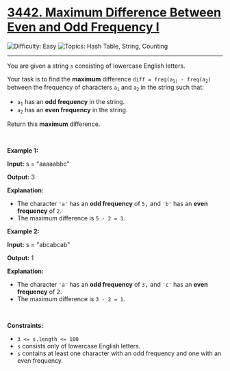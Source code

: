 <h1>
  <a href="https://leetcode.com/problems/maximum-difference-between-even-and-odd-frequency-i/">
    3442. Maximum Difference Between Even and Odd Frequency I
  </a>
</h1>
<img src='https://img.shields.io/badge/Difficulty-Easy-greenlight' alt='Difficulty: Easy' />
<img src='https://img.shields.io/badge/Topics-Hash%20Table%2C%20String%2C%20Counting-blue' alt='Topics: Hash Table, String, Counting' />

<hr />

<p>You are given a string <code>s</code> consisting of lowercase English letters.</p>

<p>Your task is to find the <strong>maximum</strong> difference <code>diff = freq(a<sub>1)</sub> - freq(a<sub>2</sub>)</code> between the frequency of characters <code>a<sub>1</sub></code> and <code>a<sub>2</sub></code> in the string such that:</p>

<ul>
	<li><code>a<sub>1</sub></code> has an <strong>odd frequency</strong> in the string.</li>
	<li><code>a<sub>2</sub></code> has an <strong>even frequency</strong> in the string.</li>
</ul>

<p>Return this <strong>maximum</strong> difference.</p>

<p>&nbsp;</p>
<p><strong class="example">Example 1:</strong></p>

<div class="example-block">
<p><strong>Input:</strong> <span class="example-io">s = "aaaaabbc"</span></p>

<p><strong>Output:</strong> 3</p>

<p><strong>Explanation:</strong></p>

<ul>
	<li>The character <code>'a'</code> has an <strong>odd frequency</strong> of <code><font face="monospace">5</font></code><font face="monospace">,</font> and <code>'b'</code> has an <strong>even frequency</strong> of <code><font face="monospace">2</font></code>.</li>
	<li>The maximum difference is <code>5 - 2 = 3</code>.</li>
</ul>
</div>

<p><strong class="example">Example 2:</strong></p>

<div class="example-block">
<p><strong>Input:</strong> <span class="example-io">s = "abcabcab"</span></p>

<p><strong>Output:</strong> 1</p>

<p><strong>Explanation:</strong></p>

<ul>
	<li>The character <code>'a'</code> has an <strong>odd frequency</strong> of <code><font face="monospace">3</font></code><font face="monospace">,</font> and <code>'c'</code> has an <strong>even frequency</strong> of <font face="monospace">2</font>.</li>
	<li>The maximum difference is <code>3 - 2 = 1</code>.</li>
</ul>
</div>

<p>&nbsp;</p>
<p><strong>Constraints:</strong></p>

<ul>
	<li><code>3 &lt;= s.length &lt;= 100</code></li>
	<li><code>s</code> consists only of lowercase English letters.</li>
	<li><code>s</code> contains at least one character with an odd frequency and one with an even frequency.</li>
</ul>
